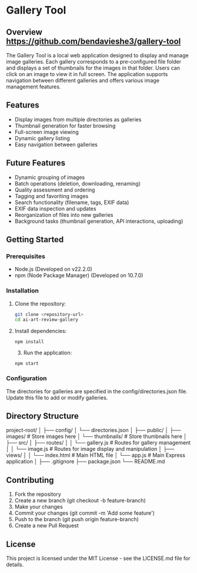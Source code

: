 # Gallery Tool

## Overview https://github.com/bendavieshe3/gallery-tool

The Gallery Tool is a local web application designed to display and manage image galleries. Each gallery corresponds to a pre-configured file folder and displays a set of thumbnails for the images in that folder. Users can click on an image to view it in full screen. The application supports navigation between different galleries and offers various image management features.

## Features

- Display images from multiple directories as galleries
- Thumbnail generation for faster browsing
- Full-screen image viewing
- Dynamic gallery listing
- Easy navigation between galleries

## Future Features

- Dynamic grouping of images
- Batch operations (deletion, downloading, renaming)
- Quality assessment and ordering
- Tagging and favoriting images
- Search functionality (filename, tags, EXIF data)
- EXIF data inspection and updates
- Reorganization of files into new galleries
- Background tasks (thumbnail generation, API interactions, uploading)

## Getting Started

### Prerequisites

- Node.js (Developed on v22.2.0)
- npm (Node Package Manager) (Developed on 10.7.0)

### Installation

1. Clone the repository:

   ```bash
   git clone <repository-url>
   cd ai-art-review-gallery
   ```
2. Install dependencies:

   ```
   npm install
   ```   
   3. Run the application:

   ```
   npm start
   ```

### Configuration

The directories for galleries are specified in the config/directories.json file. Update this file to add or modify galleries.

## Directory Structure
project-root/
│
├── config/
│   └── directories.json
│
├── public/
│   ├── images/            # Store images here
│   └── thumbnails/        # Store thumbnails here
│
├── src/
│   ├── routes/
│   │   └── gallery.js     # Routes for gallery management
│   │   └── image.js       # Routes for image display and manipulation
│   ├── views/
│   │   └── index.html     # Main HTML file
│   └── app.js             # Main Express application
│
├── .gitignore
├── package.json
└── README.md

## Contributing

   1. Fork the repository
   2. Create a new branch (git checkout -b feature-branch)
   3. Make your changes
   4. Commit your changes (git commit -m 'Add some feature')
   5. Push to the branch (git push origin feature-branch)
   6. Create a new Pull Request

## License

This project is licensed under the MIT License - see the LICENSE.md file for details.
